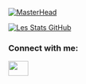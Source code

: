 [![MasterHead](https://media-exp3.licdn.com/dms/image/C5616AQG_lMd9WFKm7g/profile-displaybackgroundimage-shrink_200_800/0/1616249463335?e=1628726400&v=beta&t=rBH3PbVaD5-SGz499cMAXZAu2F4HcelfFQi-a2wT_NE)](https://github.com/tsironneau)

[![Les Stats GitHub](https://github-readme-stats.vercel.app/api?username=tsironneau&show_icons=true&theme=tokyonight)](https://github.com/anuraghazra/github-readme-stats)


<h3 align="left">Connect with me:</h3>
<p align="left">
<a href="https://www.linkedin.com/in/tanguy-sironneau/" target="blank"><img align="center" src="https://cdn.jsdelivr.net/npm/simple-icons@3.0.1/icons/linkedin.svg" alt="" height="30" width="40" /></a>
</p>

<!--
**tsironneau/tsironneau** is a ✨ _special_ ✨ repository because its `README.md` (this file) appears on your GitHub profile.

Here are some ideas to get you started:

- 🔭 I’m currently working on ...
- 🌱 I’m currently learning ...
- 👯 I’m looking to collaborate on ...
- 🤔 I’m looking for help with ...
- 💬 Ask me about ...
- 📫 How to reach me: ...
- 😄 Pronouns: ...
- ⚡ Fun fact: ...
-->
